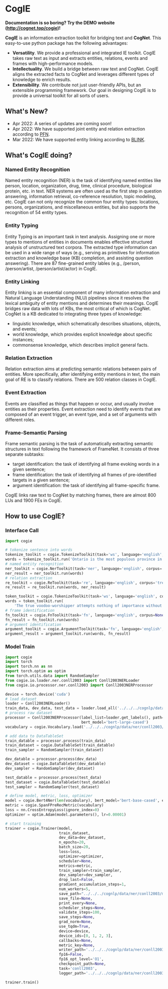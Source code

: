 # CogIE

**Documentation is so boring? Try the DEMO website (http://cognet.top/cogie)!**

**CogIE** is an information extraction toolkit for bridging text and **CogNet**. This easy-to-use python package has the following advantages:

- **Versatility**.  We provide a professional and integrated IE toolkit. CogIE takes raw text as input and extracts entities, relations, events and frames with high-performance models.
- **Intellectuality**.  We build a bridge between raw text and CogNet. CogIE aligns the extracted facts to CogNet and leverages different types of knowledge to enrich results.
- **Extensibility**.  We contribute not just user-friendly APIs, but an extensible programming framework. Our goal in designing CogIE is to provide a universal toolkit for all sorts of users.

## What's New?
- Apr 2022: A series of updates are coming soon!
- Apr 2022: We have supported joint entity and relation extraction according to [PFN](https://github.com/Coopercoppers/PFN).
- Mar 2022: We have supported entity linking according to [BLINK](https://github.com/facebookresearch/BLINK).


## What's CogIE doing?

### Named Entity Recognition

Named entity recognition (NER) is the task of identifying named entities like person, location, organization, drug, time, clinical procedure, biological protein, etc. in text. NER systems are often used as the first step in question answering, information retrieval, co-reference resolution, topic modeling, etc. CogIE can not only recognize the common four entity types: locations, persons, organizations, and miscellaneous entities, but also supports the recognition of 54 entity types.

### Entity Typing

Entity Typing is an important task in text analysis. Assigning one or more types to mentions of entities in documents enables effective structured analysis of unstructured text corpora. The extracted type information can be used in a wide range of ways (e.g., serving as primitives for information extraction and knowledge base (KB) completion, and assisting question answering). There are 87 fine-grained entity lables (e.g., /person, /person/artist, /person/artist/actor) in CogIE.

### Entity Linking

Entity linking is an essential component of many information extraction and Natural Language Understanding (NLU) pipelines since it resolves the lexical ambiguity of entity mentions and determines their meanings. CogIE bridges raw data with lots of KBs, the most critical of which is CogNet. CogNet is a KB dedicated to integrating three types of knowledge: 

- linguistic knowledge, which schematically describes situations, objects, and events;
- world knowledge, which provides explicit knowledge about specific instances; 
- commonsense knowledge, which describes implicit general facts.

### Relation Extraction

Relation extraction aims at predicting semantic relations between pairs of entities. More specifically, after identifying entity mentions in text, the main goal of RE is to classify relations. There are 500 relation classes in CogIE.

### Event Extraction

Events are classified as things that happen or occur, and usually involve entities as their properties. Event extraction need to identify events that are composed of an event trigger, an event type, and a set of arguments with different roles.

### Frame-Semantic Parsing

Frame semantic parsing is the task of automatically extracting semantic structures in text following the framework of FrameNet. It consists of three separate subtasks: 

- target identification: the task of identifying all frame evoking words in a given sentence;
- frame identification: the task of identifying all frames of pre-identified targets in a given sentence; 
- argument identification: the task of identifying all frame-specific frame.

CogIE links raw text to CogNet by matching frames, there are almost 800 LUs and 1900 FEs in CogIE.

## How to use CogIE?

### Interface Call

```python
import cogie

# tokenize sentence into words
tokenize_toolkit = cogie.TokenizeToolkit(task='ws', language='english', corpus=None)
words = tokenize_toolkit.run('Ontario is the most populous province in Canada.')
# named entity recognition
ner_toolkit = cogie.NerToolkit(task='ner', language='english', corpus='trex')
ner_result = ner_toolkit.run(words)
# relation extraction
re_toolkit = cogie.ReToolkit(task='re', language='english', corpus='trex')
re_result = re_toolkit.run(words, ner_result)

token_toolkit = cogie.TokenizeToolkit(task='ws', language='english', corpus=None)
words = token_toolkit.run(
    'The true voodoo-worshipper attempts nothing of importance without certain sacrifices which are intended to propitiate his unclean gods.')
# frame identification
fn_toolkit = cogie.FnToolkit(task='fn', language='english', corpus=None)
fn_result = fn_toolkit.run(words)
# argument identification
argument_toolkit = cogie.ArgumentToolkit(task='fn', language='english', corpus='argument')
argument_result = argument_toolkit.run(words, fn_result)
```



### Model Train

```python
import cogie
import torch
import torch.nn as nn
import torch.optim as optim
from torch.utils.data import RandomSampler
from cogie.io.loader.ner.conll2003 import Conll2003NERLoader
from cogie.io.processor.ner.conll2003 import Conll2003NERProcessor

device = torch.device('cuda')
# load dataset
loader = Conll2003NERLoader()
train_data, dev_data, test_data = loader.load_all('../../../cognlp/data/ner/conll2003/data')
# process raw dataset
processor = Conll2003NERProcessor(label_list=loader.get_labels(), path='../../../cognlp/data/ner/conll2003/data/',
                                  bert_model='bert-large-cased')
vocabulary = cogie.Vocabulary.load('../../../cognlp/data/ner/conll2003/data/vocabulary.txt')

# add data to DataTableSet
train_datable = processor.process(train_data)
train_dataset = cogie.DataTableSet(train_datable)
train_sampler = RandomSampler(train_dataset)

dev_datable = processor.process(dev_data)
dev_dataset = cogie.DataTableSet(dev_datable)
dev_sampler = RandomSampler(dev_dataset)

test_datable = processor.process(test_data)
test_dataset = cogie.DataTableSet(test_datable)
test_sampler = RandomSampler(test_dataset)

# define model, metric, loss, optimizer 
model = cogie.Bert4Ner(len(vocabulary), bert_model='bert-base-cased', embedding_size=768)
metric = cogie.SpanFPreRecMetric(vocabulary)
loss = nn.CrossEntropyLoss(ignore_index=0)
optimizer = optim.Adam(model.parameters(), lr=0.00001)

# start training
trainer = cogie.Trainer(model,
                        train_dataset,
                        dev_data=dev_dataset,
                        n_epochs=20,
                        batch_size=20,
                        loss=loss,
                        optimizer=optimizer,
                        scheduler=None,
                        metrics=metric,
                        train_sampler=train_sampler,
                        dev_sampler=dev_sampler,
                        drop_last=False,
                        gradient_accumulation_steps=1,
                        num_workers=5,
                        save_path="../../../cognlp/data/ner/conll2003/model",
                        save_file=None,
                        print_every=None,
                        scheduler_steps=None,
                        validate_steps=100,
                        save_steps=None,
                        grad_norm=None,
                        use_tqdm=True,
                        device=device,
                        device_ids=[0, 1, 2, 3],
                        callbacks=None,
                        metric_key=None,
                        writer_path='../../../cognlp/data/ner/conll2003/tensorboard',
                        fp16=False,
                        fp16_opt_level='O1',
                        checkpoint_path=None,
                        task='conll2003',
                        logger_path='../../../cognlp/data/ner/conll2003/logger')

trainer.train()
```

